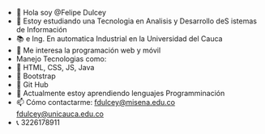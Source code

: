 - 👋 Hola soy @Felipe Dulcey
- 📕 Estoy estudiando una Tecnologia en Analisis y Desarrollo deS istemas de Información
- 📚 e Ing. En automatica Industrial en la Universidad del Cauca
- 👀 Me interesa la programación web y móvil
- Manejo Tecnologias como:
- 📕 HTML, CSS, JS, Java
- 📘 Bootstrap
- 📒 Git Hub
- 🌱 Actualmente estoy aprendiendo lenguajes Programminación
- 📫 Cómo contactarme: fdulcey@misena.edu.co fdulcey@unicauca.edu.co
- 📞 3226178911

<!---
Fdulcey19/Fdulcey19 is a ✨ special ✨ repository because its `README.md` (this file) appears on your GitHub profile.
You can click the Preview link to take a look at your changes.
--->
